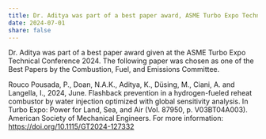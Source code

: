 ```yaml
---
title: Dr. Aditya was part of a best paper award, ASME Turbo Expo Technical Conference 2024
date: 2024-07-01
share: false
---
```

Dr. Aditya was part of a best paper award given at the ASME Turbo Expo Technical Conference 2024.
The following paper was chosen as one of the Best Papers by the Combustion, Fuel, and Emissions Committee.

<!--more-->

Rouco Pousada, P., Doan, N.A.K., Aditya, K., Düsing, M., Ciani, A. and Langella, I., 2024, June. Flashback prevention in a hydrogen-fueled reheat combustor by water injection optimized with global sensitivity analysis. In Turbo Expo: Power for Land, Sea, and Air (Vol. 87950, p. V03BT04A003). American Society of Mechanical Engineers. For more information: https://doi.org/10.1115/GT2024-127332